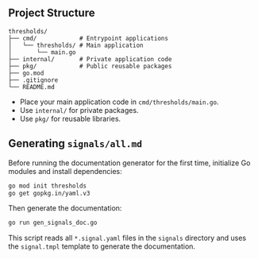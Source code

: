 
## Project Structure

```
thresholds/
├── cmd/            # Entrypoint applications
│   └── thresholds/ # Main application
│       └── main.go
├── internal/       # Private application code
├── pkg/            # Public reusable packages
├── go.mod
├── .gitignore
└── README.md
```

- Place your main application code in `cmd/thresholds/main.go`.
- Use `internal/` for private packages.
- Use `pkg/` for reusable libraries.

## Generating `signals/all.md`

Before running the documentation generator for the first time, initialize Go modules and install dependencies:

```sh
go mod init thresholds
go get gopkg.in/yaml.v3
```

Then generate the documentation:

```sh
go run gen_signals_doc.go
```

This script reads all `*.signal.yaml` files in the `signals` directory and uses the `signal.tmpl` template to generate the documentation.